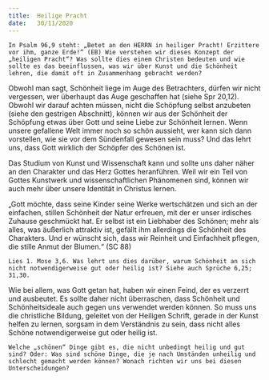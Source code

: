 ```yaml
---
title:  Heilige Pracht
date:   30/11/2020
---
```


`In Psalm 96,9 steht: „Betet an den HERRN in heiliger Pracht! Erzittere vor ihm, ganze Erde!“ (EB) Wie verstehen wir dieses Konzept der „heiligen Pracht“? Was sollte dies einem Christen bedeuten und wie sollte es das beeinflussen, was wir über Kunst und die Schönheit lehren, die damit oft in Zusammenhang gebracht werden?`

Obwohl man sagt, Schönheit liege im Auge des Betrachters, dürfen wir nicht vergessen, wer überhaupt das Auge geschaffen hat (siehe Spr 20,12). Obwohl wir darauf achten müssen, nicht die Schöpfung selbst anzubeten (siehe den gestrigen Abschnitt), können wir aus der Schönheit der Schöpfung etwas über Gott und seine Liebe zur Schönheit lernen. Wenn unsere gefallene Welt immer noch so schön aussieht, wer kann sich dann vorstellen, wie sie vor dem Sündenfall gewesen sein muss? Und das lehrt uns, dass Gott wirklich der Schöpfer des Schönen ist.

Das Studium von Kunst und Wissenschaft kann und sollte uns daher näher an den Charakter und das Herz Gottes heranführen. Weil wir ein Teil von Gottes Kunstwerk und wissenschaftlichen Phänomenen sind, können wir auch mehr über unsere Identität in Christus lernen.

„Gott möchte, dass seine Kinder seine Werke wertschätzen und sich an der einfachen, stillen Schönheit der Natur erfreuen, mit der er unser irdisches Zuhause geschmückt hat. Er selbst ist ein Liebhaber des Schönen; mehr als alles, was äußerlich attraktiv ist, gefällt ihm allerdings die Schönheit des Charakters. Und er wünscht sich, dass wir Reinheit und Einfachheit pflegen, die stille Anmut der Blumen.“ (SC 88)

`Lies 1. Mose 3,6. Was lehrt uns dies darüber, warum Schönheit an sich nicht notwendigerweise gut oder heilig ist? Siehe auch Sprüche 6,25; 31,30.`

Wie bei allem, was Gott getan hat, haben wir einen Feind, der es verzerrt und ausbeutet. Es sollte daher nicht überraschen, dass Schönheit und Schönheitsideale auch gegen uns verwendet werden können. So muss uns die christliche Bildung, geleitet von der Heiligen Schrift, gerade in der Kunst helfen zu lernen, sorgsam in dem Verständnis zu sein, dass nicht alles Schöne notwendigerweise gut oder heilig ist.

`Welche „schönen“ Dinge gibt es, die nicht unbedingt heilig und gut sind? Oder: Was sind schöne Dinge, die je nach Umständen unheilig und schlecht gemacht werden können? Wonach richten wir uns bei diesen Unterscheidungen?`